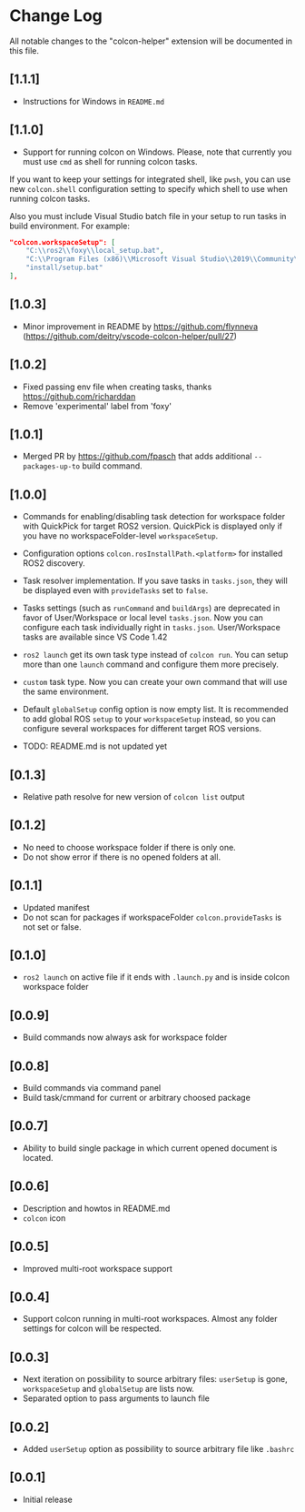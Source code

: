 # Change Log

All notable changes to the "colcon-helper" extension will be documented in this file.

## [1.1.1]

- Instructions for Windows in `README.md`

## [1.1.0]

- Support for running colcon on Windows.
Please, note that currently you must use `cmd` as shell for running colcon tasks.

If you want to keep your settings for integrated shell, like `pwsh`, you can use new `colcon.shell` configuration setting
to specify which shell to use when running colcon tasks.

Also you must include Visual Studio batch file in your setup to run tasks in build environment.
For example:

```json
"colcon.workspaceSetup": [
    "C:\\ros2\\foxy\\local_setup.bat",
    "C:\\Program Files (x86)\\Microsoft Visual Studio\\2019\\Community\\VC\\Auxiliary\\Build\\vcvars64.bat",
    "install/setup.bat"
],
```

## [1.0.3]

- Minor improvement in README by https://github.com/flynneva (https://github.com/deitry/vscode-colcon-helper/pull/27)

## [1.0.2]

- Fixed passing env file when creating tasks, thanks https://github.com/richarddan
- Remove 'experimental' label from 'foxy'

## [1.0.1]

- Merged PR by https://github.com/fpasch that adds additional `--packages-up-to` build command.

## [1.0.0]

- Commands for enabling/disabling task detection for workspace folder with QuickPick for target ROS2 version.
QuickPick is displayed only if you have no workspaceFolder-level `workspaceSetup`.
- Configuration options `colcon.rosInstallPath.<platform>` for installed ROS2 discovery.
- Task resolver implementation.
If you save tasks in `tasks.json`, they will be displayed even with `provideTasks` set to `false`.
- Tasks settings (such as `runCommand` and `buildArgs`) are deprecated in favor of User/Workspace or local level `tasks.json`.
Now you can configure each task individually right in `tasks.json`.
User/Workspace tasks are available since VS Code 1.42
- `ros2 launch` get its own task type instead of `colcon run`.
You can setup more than one `launch` command and configure them more precisely.
- `custom` task type. Now you can create your own command that will use the same environment.
- Default `globalSetup` config option is now empty list.
It is recommended to add global ROS `setup` to your `workspaceSetup` instead, so you can configure several workspaces for different target ROS versions.

- TODO: README.md is not updated yet

## [0.1.3]

- Relative path resolve for new version of `colcon list` output

## [0.1.2]

- No need to choose workspace folder if there is only one.
- Do not show error if there is no opened folders at all.

## [0.1.1]

- Updated manifest
- Do not scan for packages if workspaceFolder `colcon.provideTasks` is not set or false.

## [0.1.0]

- `ros2 launch` on active file if it ends with `.launch.py` and is inside colcon workspace folder

## [0.0.9]

- Build commands now always ask for workspace folder

## [0.0.8]

- Build commands via command panel
- Build task/cmmand for current or arbitrary choosed package

## [0.0.7]

- Ability to build single package in which current opened document is located.

## [0.0.6]

- Description and howtos in README.md
- `colcon` icon

## [0.0.5]

- Improved multi-root workspace support

## [0.0.4]

- Support colcon running in multi-root workspaces.
Almost any folder settings for colcon will be respected.

## [0.0.3]

- Next iteration on possibility to source arbitrary files: `userSetup` is gone,
`workspaceSetup` and `globalSetup` are lists now.
- Separated option to pass arguments to launch file

## [0.0.2]

- Added `userSetup` option as possibility to source arbitrary file like `.bashrc`

## [0.0.1]

- Initial release

